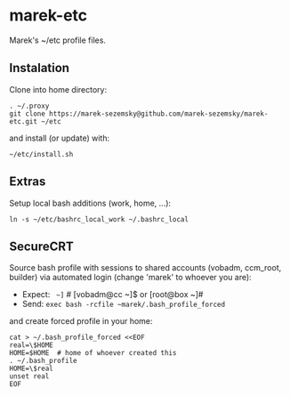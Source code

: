 marek-etc
=========

Marek's ~/etc profile files.

Instalation
-----------

Clone into home directory:

    . ~/.proxy
    git clone https://marek-sezemsky@github.com/marek-sezemsky/marek-etc.git ~/etc

and install (or update) with:

    ~/etc/install.sh

Extras
------

Setup local bash additions (work, home, ...):

    ln -s ~/etc/bashrc_local_work ~/.bashrc_local

SecureCRT
---------

Source bash profile with sessions to shared accounts (vobadm, ccm_root,
builder) via automated login (change 'marek' to whoever you are):

* Expect: ` ~]`  # [vobadm@cc ~]$ or [root@box ~]#
* Send:   `exec bash -rcfile ~marek/.bash_profile_forced`

and create forced profile in your home:

    cat > ~/.bash_profile_forced <<EOF
    real=\$HOME
    HOME=$HOME  # home of whoever created this
    . ~/.bash_profile
    HOME=\$real
    unset real
    EOF
